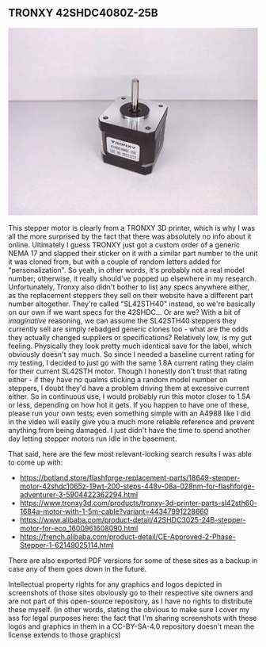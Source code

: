## TRONXY 42SHDC4080Z-25B

![image of a stepper motor](https://github.com/ChronicMechatronic/Stepper-motor-benchmarking/blob/main/TRONXY%2042SHDC4080Z-25B/(11)%20TRONXY%2042SHDC4080Z-25B.jpg)

This stepper motor is clearly from a TRONXY 3D printer, which is why I was all the more surprised by the fact that there was absolutely no info about it online. Ultimately I guess TRONXY just got a custom order of a generic NEMA 17 and slapped their sticker on it with a similar part number to the unit it was cloned from, but with a couple of random letters added for "personalization". So yeah, in other words, it's probably not a real model number; otherwise, it really should've popped up elsewhere in my research. Unfortunately, Tronxy also didn't bother to list any specs anywhere either, as the replacement steppers they sell on their website have a different part number altogether. They're called "SL42STH40" instead, so we're basically on our own if we want specs for the 42SHDC... Or are we? With a bit of _imaginative_ reasoning, we can assume the SL42STH40 steppers they currently sell are simply rebadged generic clones too - what are the odds they actually changed suppliers or specifications? Relatively low, is my gut feeling. Physically they look pretty much identical save for the label, which obviously doesn't say much. So since I needed a baseline current rating for my testing, I decided to just go with the same 1.8A current rating they claim for their current SL42STH motor. Though I honestly don't trust that rating either - if they have no qualms sticking a random model number on steppers, I doubt they'd have a problem driving them at excessive current either. So in continuous use, I would probably run this motor closer to 1.5A or less, depending on how hot it gets. If you happen to have one of these, please run your own tests; even something simple with an A4988 like I did in the video will easily give you a much more reliable reference and prevent anything from being damaged. I just didn't have the time to spend another day letting stepper motors run idle in the basement.

That said, here are the few most relevant-looking search results I was able to come up with:

 - https://botland.store/flashforge-replacement-parts/18649-stepper-motor-42shdc1065z-19wt-200-steps-448v-08a-028nm-for-flashforge-adventurer-3-5904422362294.html
 - https://www.tronxy3d.com/products/tronxy-3d-printer-parts-sl42sth60-1684a-motor-with-1-5m-cable?variant=44347991228660
 - https://www.alibaba.com/product-detail/42SHDC3025-24B-stepper-motor-for-eco_1600961608090.html
 - https://french.alibaba.com/product-detail/CE-Approved-2-Phase-Stepper-1-62149025114.html

There are also exported PDF versions for some of these sites as a backup in case any of them goes down in the future.

Intellectual property rights for any graphics and logos depicted in screenshots of those sites obviously go to their respective site owners and are not part of this open-source repository, as I have no rights to distribute these myself. (in other words, stating the obvious to make sure I cover my ass for legal purposes here: the fact that I'm sharing screenshots with these logos and graphics in them in a CC-BY-SA-4.0 repository doesn't mean the license extends to those graphics)

